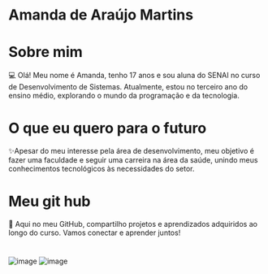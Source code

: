 # Amanda de Araújo Martins

# Sobre mim
💻 Olá! Meu nome é Amanda, tenho 17 anos e sou aluna do SENAI no curso de Desenvolvimento de Sistemas. Atualmente, estou no terceiro ano do ensino médio, explorando o mundo da programação e da tecnologia. 

# O que eu quero para o futuro
✨Apesar do meu interesse pela área de desenvolvimento, meu objetivo é fazer uma faculdade e seguir uma carreira na área da saúde, unindo meus conhecimentos tecnológicos às necessidades do setor. 

# Meu git hub
🚀 Aqui no meu GitHub, compartilho projetos e aprendizados adquiridos ao longo do curso. Vamos conectar e aprender juntos! 

#

![image](https://github.com/user-attachments/assets/94c1872e-7efc-469f-8c94-75b007078474)
![image](https://github.com/user-attachments/assets/3667f1ea-7765-470c-afe6-f6657745ef4f)


